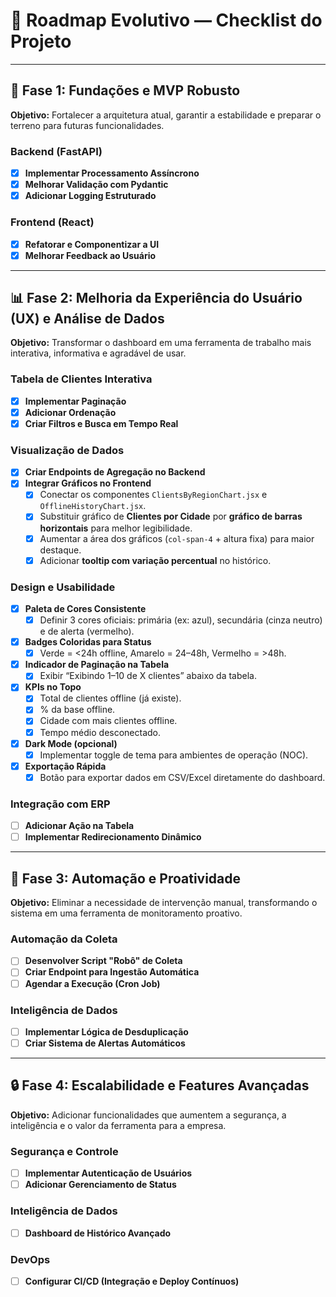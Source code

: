 # 📌 Roadmap Evolutivo — Checklist do Projeto

---

## 🚀 Fase 1: Fundações e MVP Robusto  
**Objetivo:** Fortalecer a arquitetura atual, garantir a estabilidade e preparar o terreno para futuras funcionalidades.

### Backend (FastAPI)  
- [x] **Implementar Processamento Assíncrono**  
- [x] **Melhorar Validação com Pydantic**  
- [x] **Adicionar Logging Estruturado**  

### Frontend (React)  
- [x] **Refatorar e Componentizar a UI**  
- [x] **Melhorar Feedback ao Usuário**  

---

## 📊 Fase 2: Melhoria da Experiência do Usuário (UX) e Análise de Dados  
**Objetivo:** Transformar o dashboard em uma ferramenta de trabalho mais interativa, informativa e agradável de usar.

### Tabela de Clientes Interativa  
- [x] **Implementar Paginação**  
- [x] **Adicionar Ordenação**  
- [x] **Criar Filtros e Busca em Tempo Real**  

### Visualização de Dados  
- [x] **Criar Endpoints de Agregação no Backend**  
- [x] **Integrar Gráficos no Frontend**  
  - [x] Conectar os componentes `ClientsByRegionChart.jsx` e `OfflineHistoryChart.jsx`.  
  - [x] Substituir gráfico de **Clientes por Cidade** por **gráfico de barras horizontais** para melhor legibilidade.  
  - [x] Aumentar a área dos gráficos (`col-span-4` + altura fixa) para maior destaque.  
  - [x] Adicionar **tooltip com variação percentual** no histórico.  

### Design e Usabilidade  
- [x] **Paleta de Cores Consistente**  
  - [x] Definir 3 cores oficiais: primária (ex: azul), secundária (cinza neutro) e de alerta (vermelho).  
- [x] **Badges Coloridas para Status**  
  - [x] Verde = <24h offline, Amarelo = 24–48h, Vermelho = >48h.  
- [x] **Indicador de Paginação na Tabela**  
  - [x] Exibir “Exibindo 1–10 de X clientes” abaixo da tabela.  
- [x] **KPIs no Topo**  
  - [x] Total de clientes offline (já existe).  
  - [x] % da base offline.  
  - [x] Cidade com mais clientes offline.  
  - [x] Tempo médio desconectado.  
- [x] **Dark Mode (opcional)**  
  - [x] Implementar toggle de tema para ambientes de operação (NOC).  
- [x] **Exportação Rápida**  
  - [x] Botão para exportar dados em CSV/Excel diretamente do dashboard.  

### Integração com ERP  
- [ ] **Adicionar Ação na Tabela**  
- [ ] **Implementar Redirecionamento Dinâmico**  

---

## 🤖 Fase 3: Automação e Proatividade  
**Objetivo:** Eliminar a necessidade de intervenção manual, transformando o sistema em uma ferramenta de monitoramento proativo.

### Automação da Coleta  
- [ ] **Desenvolver Script "Robô" de Coleta**  
- [ ] **Criar Endpoint para Ingestão Automática**  
- [ ] **Agendar a Execução (Cron Job)**  

### Inteligência de Dados  
- [ ] **Implementar Lógica de Desduplicação**  
- [ ] **Criar Sistema de Alertas Automáticos**  

---

## 🔒 Fase 4: Escalabilidade e Features Avançadas  
**Objetivo:** Adicionar funcionalidades que aumentem a segurança, a inteligência e o valor da ferramenta para a empresa.

### Segurança e Controle  
- [ ] **Implementar Autenticação de Usuários**  
- [ ] **Adicionar Gerenciamento de Status**  

### Inteligência de Dados  
- [ ] **Dashboard de Histórico Avançado**  

### DevOps  
- [ ] **Configurar CI/CD (Integração e Deploy Contínuos)**  
